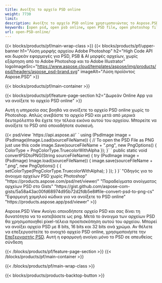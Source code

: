 ```yaml
---
title: Ανοίξτε το αρχείο PSD online
weight: 7730
limit: 
description: Ανοίξτε το αρχείο PSD online χρησιμοποιώντας το Aspose.PSD
keywords: [open psd, open psb online, open PSD file, open photoshop file, preview psd]
url: open-PSD-online/
---
```


{{< blocks/products/pf/main-wrap-class >}}
{{< blocks/products/pf/upper-banner h1="Λύση μορφής αρχείου Adobe Photoshop" h2="High Code API και δωρεάν εφαρμογές για PSD, PSB & AI μορφές αρχείων, χωρίς εξάρτηση από το Adobe Photoshop και το Adobe Illustrator" logoImageSrc="https://www.aspose.cloud/templates/aspose/img/products/psd/headers/aspose_psd-brand.svg" imageAlt="Λύση προϊόντος Aspose.PSD" >}}

{{< blocks/products/pf/main-container >}}

{{< blocks/products/pf/feature-page-section h2="Δωρεάν Online App για να ανοίξετε το αρχείο PSD online" >}}
<p>Αυτή η υπηρεσία σας βοηθά να ανοίξετε το αρχείο PSD online χωρίς το Photoshop. Απλώς ανεβάστε το αρχείο PSD και μετά από μερικά δευτερόλεπτα θα έχετε την τέλεια εικόνα αυτού του αρχείου. Μπορείτε να ανοίξετε το PSD από οποιαδήποτε συσκευή.</p>
{{< psd/view `https://api.aspose.ai/` 
`    using (PsdImage image = (PsdImage)Image.Load(sourceFileName))
    {
	    // To open the PSD File as PNG just use this code
        image.Save(sourceFileName + ".png",  new PngOptions() {  ColorType = PngColorType.TruecolorWithAlpha });
    }` 
`    public static void convertPSDtoPNG(String sourceFileName) {
    try (PsdImage image = (PsdImage) Image.load(sourceFileName)) {
        image.save(sourceFileName + ".png", new PngOptions() {
        {
            setColorType(PngColorType.TruecolorWithAlpha);
        }
    });
    }
    }` 
"Οδηγός για το άνοιγμα αρχείων PSD χωρίς Photoshop" "https://products.aspose.com/psd/net/viewer/" 
"Παραδείγματα ανοίγματος αρχείων PSD στο Gists" "https://gist.github.com/aspose-com-gists/5a58a43ac00fd68974d95b72d2fdb5e8#file-convert-psd-to-png-cs" 
"Εφαρμογή χαμηλού κώδικα για να ανοίξετε το PSD online" "https://products.aspose.app/psd/viewer" >}}
<p>Aspose.PSD View Ανοίγει οποιοδήποτε αρχείο PSD και σας δίνει τη δυνατότητα να το κατεβάσετε ως png. Μετά το άνοιγμα των αρχείων PSD θα χρησιμοποιηθεί pixel-τέλεια προεπισκόπηση αυτού του αρχείου. Μπορεί να ανοίξει αρχείο PSD με 8 bits, 16 bits και 32 bits ανά χρώμα. Αν θέλετε να επεξεργαστείτε το ανοιχτό αρχείο PSD online, χρησιμοποιήστε την <a href="https://products.aspose.app/psd/editor">Επεξεργαστής PSD</a>. Αυτή η εφαρμογή ανοίγει μόνο το PSD σε απευθείας σύνδεση</p>
{{< /blocks/products/pf/feature-page-section >}}
{{< /blocks/products/pf/main-container >}}


{{< /blocks/products/pf/main-wrap-class >}}

{{< blocks/products/products-backtop-button >}}

